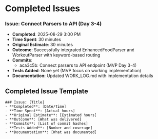# Completed Issues

### Issue: Connect Parsers to API (Day 3-4)
- **Completed**: 2025-08-29 3:00 PM
- **Time Spent**: 30 minutes
- **Original Estimate**: 30 minutes
- **Outcome**: Successfully integrated EnhancedFoodParser and WorkoutParser with keyword-based routing
- **Commits**: 
  - aca3c5b: Connect parsers to API endpoint (MVP Day 3-4)
- **Tests Added**: None yet (MVP focus on working implementation)
- **Documentation**: Updated WORK_LOG.md with implementation details

## Completed Issue Template
```
### Issue: [Title]
- **Completed**: [Date/Time]
- **Time Spent**: [Actual hours]
- **Original Estimate**: [Estimated hours]
- **Outcome**: [What was delivered]
- **Commits**: [List of commit hashes]
- **Tests Added**: [Number and coverage]
- **Documentation**: [What was documented]
```